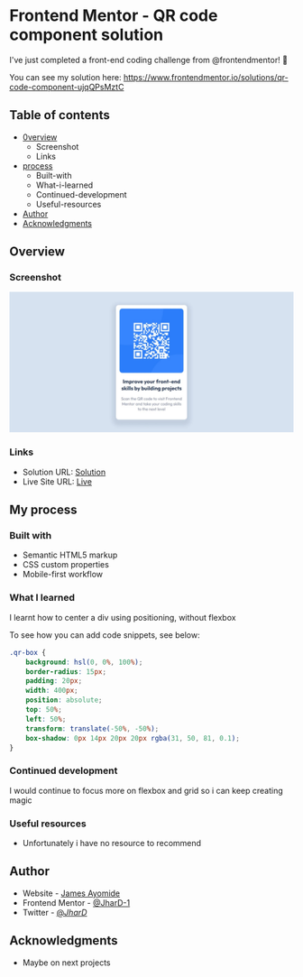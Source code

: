 # Frontend Mentor - QR code component solution

I've just completed a front-end coding challenge from @frontendmentor! 🎉

You can see my solution here: https://www.frontendmentor.io/solutions/qr-code-component-ujqQPsMztC


## Table of contents

- [0verview](#overview)
  - Screenshot
  - Links
- [process](#my-process)
  - Built-with
  - What-i-learned
  - Continued-development
  - Useful-resources
- [Author](#Author)
- [Acknowledgments](#Acknowledgments)

## Overview
### Screenshot

![Screenshot](https://github.com/JharD-1/qr-Code/blob/master/img/qr-code.jpeg)

### Links

- Solution URL: [Solution](https://www.frontendmentor.io/solutions/qr-code-component-ujqQPsMztC)
- Live Site URL: [Live](https://qr-code-bice.vercel.app/)

## My process

### Built with

- Semantic HTML5 markup
- CSS custom properties
- Mobile-first workflow


### What I learned

I learnt how to center a div using positioning, without flexbox

To see how you can add code snippets, see below:

```css
.qr-box { 
    background: hsl(0, 0%, 100%); 
    border-radius: 15px;
    padding: 20px;
    width: 400px;
    position: absolute;
    top: 50%;
    left: 50%;
    transform: translate(-50%, -50%);
    box-shadow: 0px 14px 20px 20px rgba(31, 50, 81, 0.1);
}
```

### Continued development

I would continue to focus more on flexbox and grid so i can keep creating magic

### Useful resources

- Unfortunately i have no resource to recommend


## Author

- Website - [James Ayomide]()
- Frontend Mentor - [@JharD-1](https://www.frontendmentor.io/profile/JharD-1)
- Twitter - [@_JharD_](https://www.twitter.com/@_JharD_)

## Acknowledgments
- Maybe on next projects
